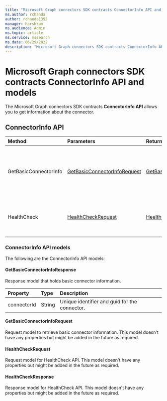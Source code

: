 ```yaml
---
title: "Microsoft Graph connectors SDK contracts ConnectorInfo API and models"
ms.author: rchanda
author: rchanda1392
manager: harshkum
ms.audience: Admin
ms.topic: article
ms.service: mssearch
ms.date: 06/29/2022
description: "Microsoft Graph connectors SDK contracts ConnectorInfo API and models"
---
```


# Microsoft Graph connectors SDK contracts ConnectorInfo API and models

The Microsoft Graph connectors SDK contracts **ConnectorInfo API** allows you to get information about the connector.

## ConnectorInfo API

|Method |Parameters |Return Type |Description |
|:----------|:-------------|:----------|:-------------|
|GetBasicConnectorInfo |[GetBasicConnectorInfoRequest](#getbasicconnectorinforequest) |[GetBasicConnectorInfoResponse](#getbasicconnectorinforesponse) |Gets basic information of the connector. It's used by the platform to fetch the unique Connector ID. |
|HealthCheck |[HealthCheckRequest](#healthcheckrequest) |[HealthCheckResponse](#healthcheckresponse) |Checks communication from the platform to the connector server. |

### ConnectorInfo API models

The following are the ConnectorInfo API models:

#### GetBasicConnectorInfoResponse

Response model that holds basic connector information.

|Property |Type |Description |
|:----------|:-------------|:----------|
|connectorId |String  |Unique identifier and guid for the connector. |

#### GetBasicConnectorInfoRequest

Request model to retrieve basic connector information. This model doesn't have any properties but might be added in the future as required.

#### HealthCheckRequest

Request model for HealthCheck API. This model doesn't have any properties but might be added in the future as required.

#### HealthCheckResponse

Response model for HealthCheck API. This model doesn't have any properties but might be added in the future as required.